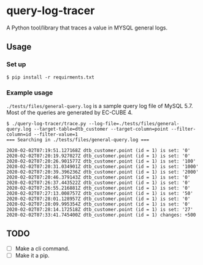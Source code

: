 # query-log-tracer

A Python tool/library that traces a value in MYSQL general logs.

## Usage

### Set up

```
$ pip install -r requirments.txt
```

### Example usage

`./tests/files/general-query.log` is a sample query log file of MySQL 5.7. Most of the queries are generated by EC-CUBE 4.

```
$ ./query-log-tracer/trace.py --log-file=./tests/files/general-query.log --target-table=dtb_customer --target-column=point --filter-column=id --filter-value=1
=== Searching in ./tests/files/general-query.log ===

2020-02-02T07:19:51.127168Z dtb_customer.point (id = 1) is set: '0'
2020-02-02T07:20:19.927027Z dtb_customer.point (id = 1) is set: '0'
2020-02-02T07:20:26.901577Z dtb_customer.point (id = 1) is set: '100'
2020-02-02T07:20:31.034901Z dtb_customer.point (id = 1) is set: '1000'
2020-02-02T07:20:39.396236Z dtb_customer.point (id = 1) is set: '2000'
2020-02-02T07:20:46.379143Z dtb_customer.point (id = 1) is set: '0'
2020-02-02T07:26:37.443522Z dtb_customer.point (id = 1) is set: '0'
2020-02-02T07:26:55.216881Z dtb_customer.point (id = 1) is set: '0'
2020-02-02T07:27:13.008757Z dtb_customer.point (id = 1) is set: '50'
2020-02-02T07:28:01.128957Z dtb_customer.point (id = 1) is set: '0'
2020-02-02T07:28:09.995354Z dtb_customer.point (id = 1) is set: '0'
2020-02-02T07:28:14.172518Z dtb_customer.point (id = 1) is set: '27'
2020-02-02T07:33:41.745400Z dtb_customer.point (id = 1) changes: +500
```

## TODO

- [ ] Make a cli command.
- [ ] Make it a pip.
